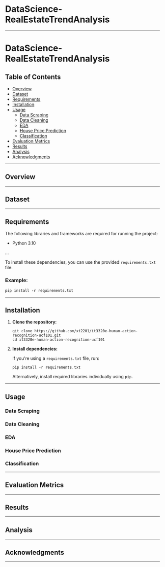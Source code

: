 # DataScience-RealEstateTrendAnalysis

---

# DataScience-RealEstateTrendAnalysis


## Table of Contents

- [Overview](#overview)
- [Dataset](#dataset)
- [Requirements](#requirements)
- [Installation](#installation)
- [Usage](#usage)
  - [Data Scraping](#data-scraping)
  - [Data Cleaning](#data-cleaning)
  - [EDA](#eda)
  - [House Price Prediction](#house-price-prediction)
  - [Classification](#classification)
- [Evaluation Metrics](#evaluation-metrics)
- [Results](#results)
- [Analysis](#analysis)
- [Acknowledgments](#acknowledgments)

---

## Overview


---

## Dataset


---

## Requirements

The following libraries and frameworks are required for running the project:

- Python 3.10

...

To install these dependencies, you can use the provided `requirements.txt` file.

### Example:

```
pip install -r requirements.txt
```

---

## Installation

1. **Clone the repository:**

   ```
   git clone https://github.com/xt2201/it3320e-human-action-recognition-ucf101.git
   cd it3320e-human-action-recognition-ucf101
   ```

2. **Install dependencies:**

   If you're using a `requirements.txt` file, run:

   ```
   pip install -r requirements.txt
   ```

   Alternatively, install required libraries individually using `pip`.
   

---

## Usage

### Data Scraping

### Data Cleaning

### EDA

### House Price Prediction

### Classification


---

## Evaluation Metrics

---

## Results

---

## Analysis

---

## Acknowledgments

---

